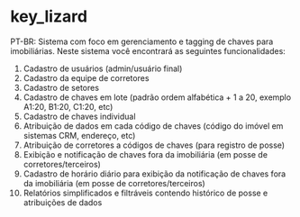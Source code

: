 # key_lizard

PT-BR:
Sistema com foco em gerenciamento e tagging de chaves para imobiliárias.
Neste sistema você encontrará as seguintes funcionalidades:

1) Cadastro de usuários (admin/usuário final)
2) Cadastro da equipe de corretores
3) Cadastro de setores
4) Cadastro de chaves em lote (padrão ordem alfabética + 1 a 20, exemplo A1:20, B1:20, C1:20, etc)
5) Cadastro de chaves individual
6) Atribuição de dados em cada código de chaves (código do imóvel em sistemas CRM, endereço, etc)
7) Atribuição de corretores a códigos de chaves (para registro de posse)
8) Exibição e notificação de chaves fora da imobiliária (em posse de corretores/terceiros)
9) Cadastro de horário diário para exibição da notificação de chaves fora da imobiliária (em posse de corretores/terceiros)
10) Relatórios simplificados e filtráveis contendo histórico de posse e atribuições de dados

